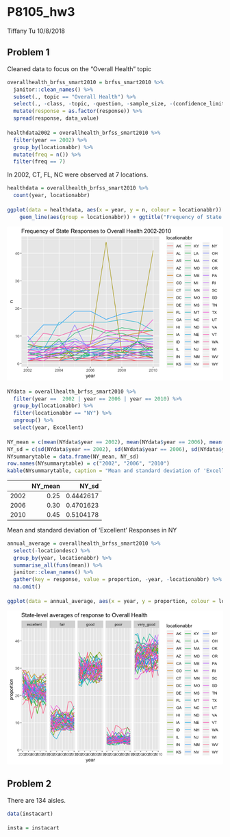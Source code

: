 P8105\_hw3
================
Tiffany Tu
10/8/2018

## Problem 1

Cleaned data to focus on the “Overall Health” topic

``` r
overallhealth_brfss_smart2010 = brfss_smart2010 %>% 
  janitor::clean_names() %>%
  subset(., topic == "Overall Health") %>% 
  select(., -class, -topic, -question, -sample_size, -(confidence_limit_low:geo_location)) %>% 
  mutate(response = as.factor(response)) %>% 
  spread(response, data_value)

healthdata2002 = overallhealth_brfss_smart2010 %>% 
  filter(year == 2002) %>% 
  group_by(locationabbr) %>% 
  mutate(freq = n()) %>% 
  filter(freq == 7)
```

In 2002, CT, FL, NC were observed at 7 locations.

``` r
healthdata = overallhealth_brfss_smart2010 %>% 
  count(year, locationabbr)
  
ggplot(data = healthdata, aes(x = year, y = n, colour = locationabbr)) +
    geom_line(aes(group = locationabbr)) + ggtitle("Frequency of State Responses to Overall Health 2002-2010")
```

![](p8105_hw3_files/figure-gfm/spaghetti%20plot-1.png)<!-- -->

``` r
NYdata = overallhealth_brfss_smart2010 %>% 
  filter(year ==  2002 | year == 2006 | year == 2010) %>% 
  group_by(locationabbr) %>% 
  filter(locationabbr == "NY") %>% 
  ungroup() %>% 
  select(year, Excellent) 

NY_mean = c(mean(NYdata$year == 2002), mean(NYdata$year == 2006), mean(NYdata$year == 2010))
NY_sd = c(sd(NYdata$year == 2002), sd(NYdata$year == 2006), sd(NYdata$year == 2010))
NYsummarytable = data.frame(NY_mean, NY_sd) 
row.names(NYsummarytable) = c("2002", "2006", "2010")
kable(NYsummarytable, caption = "Mean and standard deviation of 'Excellent' Responses in NY")
```

|      | NY\_mean |    NY\_sd |
| ---- | -------: | --------: |
| 2002 |     0.25 | 0.4442617 |
| 2006 |     0.30 | 0.4701623 |
| 2010 |     0.45 | 0.5104178 |

Mean and standard deviation of ‘Excellent’ Responses in NY

``` r
annual_average = overallhealth_brfss_smart2010 %>%
  select(-locationdesc) %>% 
  group_by(year, locationabbr) %>% 
  summarise_all(funs(mean)) %>% 
  janitor::clean_names() %>% 
  gather(key = response, value = proportion, -year, -locationabbr) %>% 
  na.omit()

ggplot(data = annual_average, aes(x = year, y = proportion, colour = locationabbr)) + geom_line() + facet_grid(~ response, space = "free_y") + ggtitle("State-level averages of response to Overall Health")
```

![](p8105_hw3_files/figure-gfm/average%20across%20location%20in%20state-1.png)<!-- -->

## Problem 2

There are 134 aisles.

``` r
data(instacart)

insta = instacart
```
